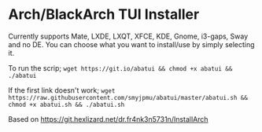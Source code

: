 # Arch/BlackArch TUI Installer

Currently supports Mate, LXDE, LXQT, XFCE, KDE, Gnome, i3-gaps, Sway and no DE.
You can choose what you want to install/use by simply selecting it.

To run the scrip;
`wget https://git.io/abatui && chmod +x abatui && ./abatui`

If the first link doesn't work;
`wget https://raw.githubusercontent.com/smyjpmu/abatui/master/abatui.sh && chmod +x abatui.sh && ./abatui.sh`

Based on https://git.hexlizard.net/dr.fr4nk3n5731n/InstallArch
